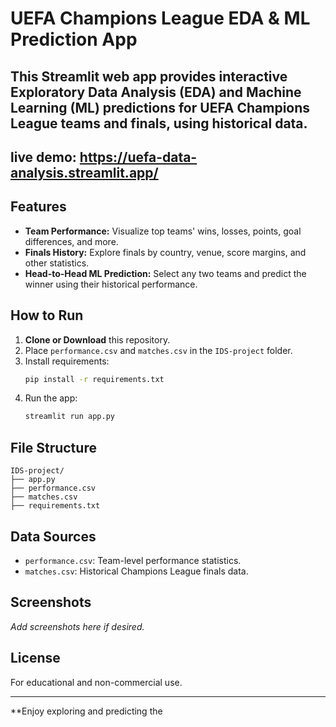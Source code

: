 # UEFA Champions League EDA & ML Prediction App

This Streamlit web app provides interactive **Exploratory Data Analysis (EDA)** and **Machine Learning (ML) predictions** for UEFA Champions League teams and finals, using historical data. 
---
live demo: https://uefa-data-analysis.streamlit.app/
---
## Features

- **Team Performance:** Visualize top teams' wins, losses, points, goal differences, and more.
- **Finals History:** Explore finals by country, venue, score margins, and other statistics.
- **Head-to-Head ML Prediction:** Select any two teams and predict the winner using their historical performance.

## How to Run

1. **Clone or Download** this repository.
2. Place `performance.csv` and `matches.csv` in the `IDS-project` folder.
3. Install requirements:
    ```bash
    pip install -r requirements.txt
    ```
4. Run the app:
    ```bash
    streamlit run app.py
    ```

## File Structure

```
IDS-project/
├── app.py
├── performance.csv
├── matches.csv
├── requirements.txt
```

## Data Sources

- `performance.csv`: Team-level performance statistics.
- `matches.csv`: Historical Champions League finals data.

## Screenshots

*Add screenshots here if desired.*

## License

For educational and non-commercial use.

---

**Enjoy exploring and predicting the
